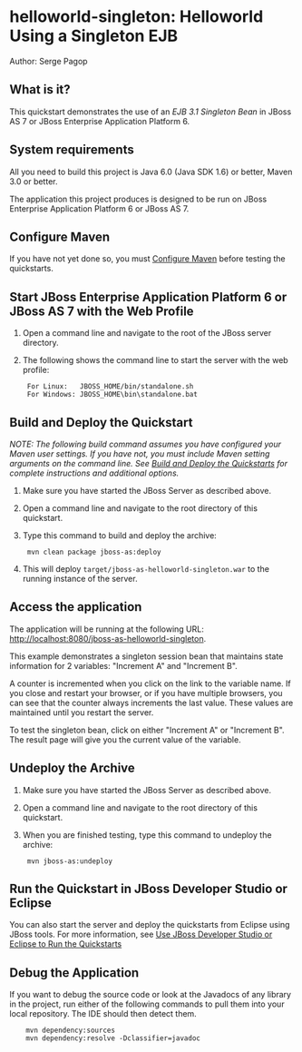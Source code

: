 helloworld-singleton: Helloworld Using a Singleton EJB
======================================================
Author: Serge Pagop


What is it?
-----------

This quickstart demonstrates the use of an *EJB 3.1 Singleton Bean* in JBoss AS 7 or JBoss Enterprise Application Platform 6.

System requirements
-------------------

All you need to build this project is Java 6.0 (Java SDK 1.6) or better, Maven 3.0 or better.

The application this project produces is designed to be run on JBoss Enterprise Application Platform 6 or JBoss AS 7. 

 
Configure Maven
---------------

If you have not yet done so, you must [Configure Maven](../README.md#mavenconfiguration) before testing the quickstarts.


Start JBoss Enterprise Application Platform 6 or JBoss AS 7 with the Web Profile
-------------------------

1. Open a command line and navigate to the root of the JBoss server directory.
2. The following shows the command line to start the server with the web profile:

        For Linux:   JBOSS_HOME/bin/standalone.sh
        For Windows: JBOSS_HOME\bin\standalone.bat

 
Build and Deploy the Quickstart
-------------------------

_NOTE: The following build command assumes you have configured your Maven user settings. If you have not, you must include Maven setting arguments on the command line. See [Build and Deploy the Quickstarts](../README.md#buildanddeploy) for complete instructions and additional options._

1. Make sure you have started the JBoss Server as described above.
2. Open a command line and navigate to the root directory of this quickstart.
3. Type this command to build and deploy the archive:

        mvn clean package jboss-as:deploy

4. This will deploy `target/jboss-as-helloworld-singleton.war` to the running instance of the server.

 
Access the application 
---------------------

The application will be running at the following URL: <http://localhost:8080/jboss-as-helloworld-singleton>.

This example demonstrates a singleton session bean that maintains state information for 2 variables: "Increment A" and "Increment B". 

A counter is incremented when you click on the link to the variable name. If you close and restart your browser, or if you have multiple browsers, you can see that the counter always increments the last value. These values are maintained until you restart the server. 

To test the singleton bean, click on either "Increment A" or "Increment B". The result page will give you the current value of the variable.


Undeploy the Archive
--------------------

1. Make sure you have started the JBoss Server as described above.
2. Open a command line and navigate to the root directory of this quickstart.
3. When you are finished testing, type this command to undeploy the archive:

        mvn jboss-as:undeploy


Run the Quickstart in JBoss Developer Studio or Eclipse
-------------------------------------
You can also start the server and deploy the quickstarts from Eclipse using JBoss tools. For more information, see [Use JBoss Developer Studio or Eclipse to Run the Quickstarts](../README.md#useeclipse) 


Debug the Application
------------------------------------

If you want to debug the source code or look at the Javadocs of any library in the project, run either of the following commands to pull them into your local repository. The IDE should then detect them.

        mvn dependency:sources
        mvn dependency:resolve -Dclassifier=javadoc
